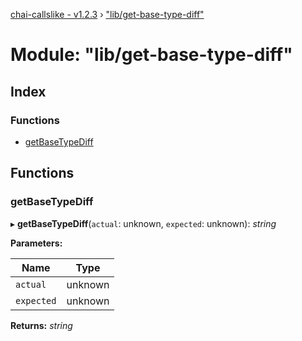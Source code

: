 [chai-callslike - v1.2.3](../README.md) › ["lib/get-base-type-diff"](_lib_get_base_type_diff_.md)

# Module: "lib/get-base-type-diff"

## Index

### Functions

* [getBaseTypeDiff](_lib_get_base_type_diff_.md#getbasetypediff)

## Functions

###  getBaseTypeDiff

▸ **getBaseTypeDiff**(`actual`: unknown, `expected`: unknown): *string*

**Parameters:**

Name | Type |
------ | ------ |
`actual` | unknown |
`expected` | unknown |

**Returns:** *string*
